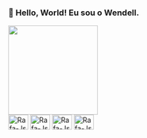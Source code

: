 ### 👋 Hello, World! Eu sou o Wendell.

<div>
<a href="https://github.com/owendellmends"><img height="180em" src="https://github-readme-stats.vercel.app/api?username=owendellmends&show_icons=true&theme=dark&include_all_commits=true&count_private=true"/></a>
</div>

<div>
<img alt="Rafa-Js" height="30" width="40" src="https://cdn.jsdelivr.net/gh/devicons/devicon/icons/html5/html5-original.svg">
<img alt="Rafa-Js" height="30" width="40" src="https://cdn.jsdelivr.net/gh/devicons/devicon/icons/css3/css3-original.svg">
<img alt="Rafa-Js" height="30" width="40" src="https://cdn.jsdelivr.net/gh/devicons/devicon/icons/javascript/javascript-original.svg">
<img alt="Rafa-Js" height="30" width="40" src="https://cdn.jsdelivr.net/gh/devicons/devicon/icons/figma/figma-original.svg">
</div>    
